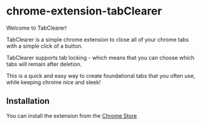 # chrome-extension-tabClearer

Welcome to TabClearer!

TabClearer is a simple chrome extension to close all of your chrome tabs with a simple click of a button.

TabClearer supports tab locking - which means that you can choose which tabs will remain after deletion. 

This is a quick and easy way to create foundational tabs that you often use, while keeping chrome nice and sleek!

## Installation

You can install the extension from the [Chrome Store](https://chrome.google.com/webstore/detail/tabclearer/pmhhbpkkljppfkcbpiapoidhkljjadcj)
